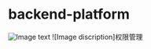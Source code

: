 # backend-platform
![Image text](https://github.com/whatsgirl/img-storage/blob/master/2018-05-11_15-38-25.png)
![Image discription]权限管理
